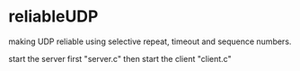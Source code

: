# reliableUDP
making UDP reliable using selective repeat, timeout and sequence numbers.


start the server first "server.c"
then start the client "client.c"